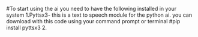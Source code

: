 #To start using the ai you need to have the following installed in your system
1.Pyttsx3- this is a text to speech module for the python ai. you can download with this code using your command prompt or terminal #pip install pyttsx3
2.
